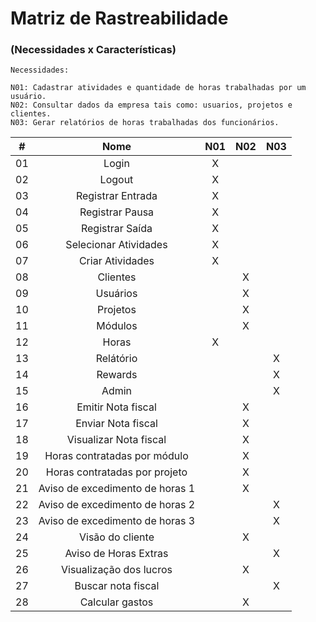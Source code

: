 # Matriz de Rastreabilidade
### (Necessidades x Características)

    Necessidades:

    N01: Cadastrar atividades e quantidade de horas trabalhadas por um usuário.
    N02: Consultar dados da empresa tais como: usuarios, projetos e clientes.
    N03: Gerar relatórios de horas trabalhadas dos funcionários.

| # | Nome | N01 | N02 | N03 |
|:--:|:--:|:--:|:--:|:--:|
| 01 | Login | X | | |
| 02 | Logout | X | | |
| 03 | Registrar Entrada | X | | |
| 04 | Registrar Pausa | X | | |
| 05 | Registrar Saída | X | | |
| 06 | Selecionar Atividades | X | | |
| 07 | Criar Atividades | X | | |
| 08 | Clientes | | X | |
| 09 | Usuários | | X | |
| 10 | Projetos | | X | |
| 11 | Módulos | | X | |
| 12 | Horas | X | | |
| 13 | Relátório | | | X |
| 14 | Rewards | | | X |
| 15 | Admin | | | X |
| 16 | Emitir Nota fiscal | | X | |
| 17 | Enviar Nota fiscal | | X | |
| 18 | Visualizar Nota fiscal | | X | |
| 19 | Horas contratadas por módulo | | X | |
| 20 | Horas contratadas por projeto | | X | |
| 21 | Aviso de excedimento de horas 1 | | X | |
| 22 | Aviso de excedimento de horas 2 | | | X |
| 23 | Aviso de excedimento de horas 3 | | | X |
| 24 | Visão do cliente | | X | |
| 25 | Aviso de Horas Extras | | | X |
| 26 | Visualização dos lucros | | X | |
| 27 | Buscar nota fiscal | | | X |
| 28 | Calcular gastos | | X | |